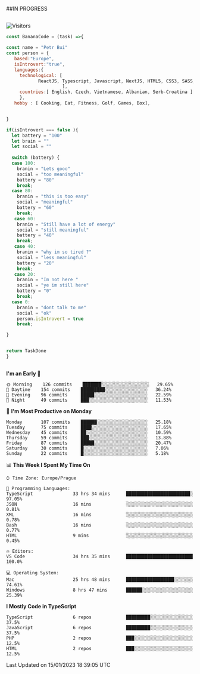 ##IN PROGRESS
##
![Visitors](https://komarev.com/ghpvc/?username=petrbui&style=for-the-badge&label=Visitors+👀)
```Javascript
const BananaCode = (task) =>{

const name = "Petr Bui"
const person = {
   based:"Europe",
   isIntrovert:"true",
   languages:{
     technological: [ 
            ReactJS, Typescript, Javascript, NextJS, HTML5, CSS3, SASS, Redux, Node, Storybook, Styled-Component
                     ],
     countries:[ English, Czech, Vietnamese, Albanian, Serb-Croatina ]
     },
   hobby : [ Cooking, Eat, Fitness, Golf, Games, Box],


}

if(isIntrovert === false ){
  let battery = "100"
  let brain = ""
  let social = ""
  
  switch (battery) {
  case 100:
    branin = "Lets gooo"
    social = "too meaningful"
    battery = "80"
    break;
  case 80:
    branin = "this is too easy"
    social = "meaningful"
    battery = "60"
    break;
   case 60:
    branin = "Still have a lot of energy"
    social = "still meaningful"
    battery = "40"
    break;
   case 40:
    branin = "why im so tired ?"
    social = "less meaningful"
    battery = "20"
    break;
   case 20:
    branin = "Im not here "
    social = "ye im still here"
    battery = "0"
    break;
  case 0:
    branin = "dont talk to me"
    social = "ok"
    person.isIntrovert = true
    break;

}


return TaskDone
}
```



##
<!--
[![My GitHub stats](https://github-readme-stats.vercel.app/api?username=petrbui&theme=github_dark)](https://github.com/anuraghazra/github-readme-stats)

[![My wakatime stats](https://github-readme-stats.vercel.app/api/wakatime?username=petrbui&theme=github_dark)](https://github.com/anuraghazra/github-readme-stats)
-->
<!--START_SECTION:waka-->
**I'm an Early 🐤** 

```text
🌞 Morning    126 commits    ███████░░░░░░░░░░░░░░░░░░   29.65% 
🌆 Daytime    154 commits    █████████░░░░░░░░░░░░░░░░   36.24% 
🌃 Evening    96 commits     █████░░░░░░░░░░░░░░░░░░░░   22.59% 
🌙 Night      49 commits     ███░░░░░░░░░░░░░░░░░░░░░░   11.53%

```
📅 **I'm Most Productive on Monday** 

```text
Monday       107 commits    ██████░░░░░░░░░░░░░░░░░░░   25.18% 
Tuesday      75 commits     ████░░░░░░░░░░░░░░░░░░░░░   17.65% 
Wednesday    45 commits     ██░░░░░░░░░░░░░░░░░░░░░░░   10.59% 
Thursday     59 commits     ███░░░░░░░░░░░░░░░░░░░░░░   13.88% 
Friday       87 commits     █████░░░░░░░░░░░░░░░░░░░░   20.47% 
Saturday     30 commits     █░░░░░░░░░░░░░░░░░░░░░░░░   7.06% 
Sunday       22 commits     █░░░░░░░░░░░░░░░░░░░░░░░░   5.18%

```


📊 **This Week I Spent My Time On** 

```text
⌚︎ Time Zone: Europe/Prague

💬 Programming Languages: 
TypeScript               33 hrs 34 mins      ████████████████████████░   97.05% 
JSON                     16 mins             ░░░░░░░░░░░░░░░░░░░░░░░░░   0.81% 
XML                      16 mins             ░░░░░░░░░░░░░░░░░░░░░░░░░   0.78% 
Bash                     16 mins             ░░░░░░░░░░░░░░░░░░░░░░░░░   0.77% 
HTML                     9 mins              ░░░░░░░░░░░░░░░░░░░░░░░░░   0.45%

🔥 Editors: 
VS Code                  34 hrs 35 mins      █████████████████████████   100.0%

💻 Operating System: 
Mac                      25 hrs 48 mins      ██████████████████░░░░░░░   74.61% 
Windows                  8 hrs 47 mins       ██████░░░░░░░░░░░░░░░░░░░   25.39%

```

**I Mostly Code in TypeScript** 

```text
TypeScript               6 repos             █████████░░░░░░░░░░░░░░░░   37.5% 
JavaScript               6 repos             █████████░░░░░░░░░░░░░░░░   37.5% 
PHP                      2 repos             ███░░░░░░░░░░░░░░░░░░░░░░   12.5% 
HTML                     2 repos             ███░░░░░░░░░░░░░░░░░░░░░░   12.5%

```



 Last Updated on 15/01/2023 18:39:05 UTC
<!--END_SECTION:waka-->
